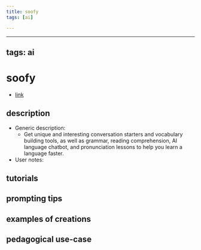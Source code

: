 ```yaml
---
title: soofy
tags: [ai]

---
```


---
tags: ai 
---


# soofy


* [link](https://soofy.io/index/ref?&r=1677530307487x221487952293727200)

## description
* Generic description: 
    * Get unique and interesting conversation starters and vocabulary building tools, as well as grammar, reading comprehension, AI language chatbot, and pronunciation lessons to help you learn a language faster.
* User notes:

## tutorials

## prompting tips

## examples of creations 

## pedagogical use-case 